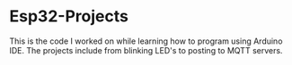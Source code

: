 # Esp32-Projects
This is the code I worked on while learning how to program using Arduino IDE. The projects include from  blinking LED's to posting to MQTT servers.
